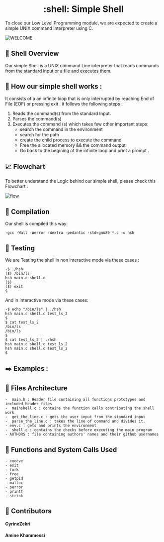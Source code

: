  <h1 align ="center"> :shell: Simple Shell </h1>

To close our Low Level Programming module, we are expected to create a simple UNIX command Interpreter using C.


![WELCOME](https://media.tenor.com/GVk4jB2u_i8AAAAd/coding.gif)

## :eyes: Shell Overview 

Our simple Shell is a UNIX command Line interpreter that reads commands from the standard input or a file
and executes them.

## :rocket: How our simple shell works : 
It consists of a an infinite loop that is only interrupted by reaching End of File (EOF) or pressing exit .
it follows the following steps : 

1. Reads the command(s) from the standard Input.
2. Parses the command(s)
3. Executes the command (s) which takes few other important steps: 
    - search the command in the environment 
    - search for the path 
    - create the child process to execute the command 
    - Free the allocated memory && the command output 
    - Go back to the begining of the infinite loop and print a prompt .

## :chart_with_upwards_trend: Flowchart
To better understand the Logic behind our simple shell, please check this Flowchart : 

![flow](https://user-images.githubusercontent.com/83099419/206648228-6d6918e5-9847-486a-906d-4ea44a124bd9.png)

## :mag_right: Compilation 

Our shell is compiled this way:

    -gcc -Wall -Werror -Wextra -pedantic -std=gnu89 *.c -o hsh

## :mag_right: Testing
We are Testing the shell in non interactive mode via these cases : 

    -$ ./hsh
    ($) /bin/ls
    hsh main.c shell.c
    ($)
    ($) exit
    $

And in Interactive mode via these cases:

    -$ echo "/bin/ls" | ./hsh
    hsh main.c shell.c test_ls_2
    $
    $ cat test_ls_2
    /bin/ls
    /bin/ls
    $
    $ cat test_ls_2 | ./hsh
    hsh main.c shell.c test_ls_2
    hsh main.c shell.c test_ls_2
    $

  ## :black_nib: Examples : 



  ## :bookmark_tabs: Files Architecture 

    -  main.h : Header file containing all functions prototypes and included header files 
    -  mainshell.c : contains the function calls contributing the shell work 
    -  get_the_line.c : gets the user input from the standard input
    -  parse_the_line.c : takes the line of command and divides it.
    - env.c : gets and prints the environment
    -  shell.c : contains the checks before executing the main program
    - AUTHORS : file containing authors' names and their github usernames

  ## :iphone: Functions and System Calls Used 

    - execve 
    - exit 
    - fork 
    - free 
    - getpid 
    - malloc 
    - perror 
    - printf 
    - strtok

  ## :gem: Contributors 

 #### CyrineZekri        
 #### Amine Khammessi